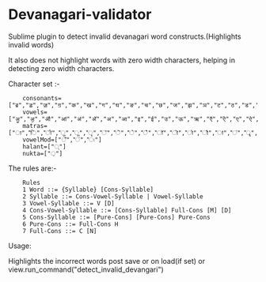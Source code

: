 # Devanagari-validator
Sublime plugin to detect invalid devanagari word constructs.(Highlights invalid words)

It also does not highlight words with zero width characters, helping in detecting zero width characters.

Character set :-

		consonants=["ॿ","ॾ","ॼ","ॻ","क","ख","ग","घ","ङ","च","छ","ज","झ","ञ","ट","ठ","ड","ढ","ण","त","थ","द","ध","न","प","फ","ब","भ","म","य","र","ऱ","ल","ळ","व","श","ष","स","ह"]
		vowels=["ॷ","ॶ","ॵ","ॴ","ॳ","ॲ","अ","आ","इ","ई","उ","ऊ","ऋ","ऍ","ऎ","ए","ऐ","ऑ","ऒ","ओ","औ","ॠ"]
		matras=["ा","ि","ी","ु","ू","ृ","ॅ","ॆ","े","ै","ॉ","ॊ","ो","ौ","ऻ","ऺ","ॄ","ॆ","ॏ","ॗ","ॖ"]
		vowelMod=["ँ","ं","ः"]
		halant=["्"]
		nukta=["़"]




The rules are:-

		Rules
		1 Word ::= {Syllable} [Cons-Syllable]
		2 Syllable ::= Cons-Vowel-Syllable | Vowel-Syllable
		3 Vowel-Syllable ::= V [D]
		4 Cons-Vowel-Syllable ::= [Cons-Syllable] Full-Cons [M] [D]
		5 Cons-Syllable ::= [Pure-Cons] [Pure-Cons] Pure-Cons
		6 Pure-Cons ::= Full-Cons H
		7 Full-Cons ::= C [N]
		
	


Usage:

Highlights the incorrect words post save or on load(if set) or view.run_command("detect_invalid_devangari")
